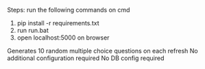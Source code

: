 Steps:
run the following commands on cmd

1) pip install -r requirements.txt
2) run run.bat
3) open localhost:5000 on browser


Generates 10 random multiple choice questions on each refresh
No additional configuration required
No DB config required